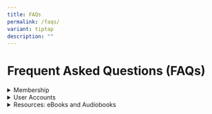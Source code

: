 ```yaml
---
title: FAQs
permalink: /faqs/
variant: tiptap
description: ""
---
```

<h1><strong>Frequent Asked Questions (FAQs)</strong></h1>
<div data-type="detailGroup" class="isomer-accordion-group isomer-accordion isomer-accordion-white">
<details class="isomer-details">
<summary>Membership</summary>
<div data-type="detailsContent" class="isomer-details-content">
<table style="minWidth: 25px">
<colgroup>
<col>
</colgroup>
<tbody>
<tr>
<th rowspan="1" colspan="1">
<p><strong><em>Q: How can I be a member of READ@Academy?</em></strong>
</p>
</th>
</tr>
<tr>
<td rowspan="1" colspan="1">
<p>A: Membership is open to:</p>
<ul data-tight="true" class="tight">
<li>
<p>MOE staff (inclusive of all education officers, executive and administrative
staff and kindergarten educators)</p>
</li>
<li>
<p>Staff of organisations involved in work related to MOE e.g. SEAB</p>
</li>
<li>
<p>There is no payment needed.</p>
</li>
</ul>
</td>
</tr>
<tr>
<th rowspan="1" colspan="1">
<p><strong><em>Q: I am a direct-hire teacher. I have a MIMS Login ID but I cannot access resources in READ with my MIMS ID. How do I apply for membership?</em></strong>
</p>
</th>
</tr>
<tr>
<td rowspan="1" colspan="1">
<p>A:<em> </em>To access READ@Academy (RAC) through the MIMS portal, you
need specific account permissions. Please contact your Local MIMS Administrator
(LA) to assist with the application process for RAC account access.</p>
<p></p>
<p>For more information and troubleshooting steps regarding membership, please
head to 'Membership' page.</p>
</td>
</tr>
</tbody>
</table>
</div>
</details>
</div>
<div data-type="detailGroup" class="isomer-accordion-group isomer-accordion isomer-accordion-white">
<details class="isomer-details">
<summary>User Accounts</summary>
<div data-type="detailsContent" class="isomer-details-content">
<p><strong><em>Q: How can I login to READ@Academy?</em></strong>
</p>
<p>A: Members may avail yourselves with the full range of resources and services
available by logging in with your MIMS ID.</p>
<p></p>
<p>Please adhere to&nbsp;the following procedures to access READ@Academy
resources:&nbsp;</p>
<p></p>
<ul data-tight="true" class="tight">
<li>
<p>Access READ@Academy landing page</p>
<div class="isomer-image-wrapper">
<img style="box-sizing: inherit; font-family: Lato, sans-serif; max-width: 100%; height: auto; display: block; margin: auto; width: 813.328px;" height="auto" width="100%" alt="" src="https://staging.dnpmasf1lgrx4.amplifyapp.com/images/download.png">
</div>
</li>
<li>
<p>Log in using MIMS ID</p>
</li>
</ul>
<p></p>
<div class="isomer-image-wrapper">
<img style="width: 100%" height="auto" width="100%" alt="" src="/images/download__1_.png">
</div>
<p></p>
<p><strong><em>Q: I have forgotten my password. What should I do?</em></strong>
</p>
<p>A: You can request for a password reset for your MIMS account through
your Local MIMS Administrator (LA).</p>
<p></p>
<p><strong><em>Q: I'm unable to log in to READ@Academy using the MIMS login button. What troubleshooting steps should I take?</em></strong>
</p>
<p>A: Please contact the relevant service desks:</p>
<table style="minWidth: 100px">
<colgroup>
<col>
<col>
<col>
<col>
</colgroup>
<tbody>
<tr>
<th rowspan="1" colspan="1">
<p><strong>Staff</strong>
</p>
</th>
<th rowspan="1" colspan="1">
<p><strong>Description</strong>
</p>
</th>
<th rowspan="1" colspan="1">
<p><strong>Service</strong>
<br><strong>Desk</strong>
</p>
</th>
<th rowspan="1" colspan="1">
<p><strong>Email address</strong>
</p>
</th>
</tr>
<tr>
<td rowspan="1" colspan="1">
<p>HQ staff</p>
</td>
<td rowspan="1" colspan="1">
<p>EUSS Service Desk is the first level support for HQ related&nbsp;issues/enquiries/feedback</p>
</td>
<td rowspan="1" colspan="1">
<p>EUSS Service Desk</p>
</td>
<td rowspan="1" colspan="1">
<p><a href="mailto:EUSS_SERVICEDESK@support.gov.sg" rel="noopener noreferrer nofollow" target="_blank"><u>EUSS_SERVICEDESK@support.gov.sg</u></a>
</p>
</td>
</tr>
<tr>
<td rowspan="1" colspan="1">
<p>School staff</p>
</td>
<td rowspan="1" colspan="1">
<p>SSOE Service Desk is the first level support&nbsp;for school-related issues/
enquiries/feedback</p>
</td>
<td rowspan="1" colspan="1">
<p>SSOE Service Desk</p>
</td>
<td rowspan="1" colspan="1">
<p><a href="mailto:EUSS_SERVICEDESK@support.gov.sg" rel="noopener noreferrer nofollow" target="_blank"><u>help@schools.gov.sg</u></a>
</p>
</td>
</tr>
</tbody>
</table>
</div>
</details>
</div>
<div data-type="detailGroup" class="isomer-accordion-group isomer-accordion isomer-accordion-white">
<details class="isomer-details">
<summary>Resources: eBooks and Audiobooks</summary>
<div data-type="detailsContent" class="isomer-details-content">
<p><strong><em>Q: Where do the ebooks/audiobooks come from?</em></strong>
</p>
<table style="minWidth: 25px">
<colgroup>
<col>
</colgroup>
<tbody>
<tr>
<td rowspan="1" colspan="1">
<p>Most of the ebooks/audiobooks are from OverDrive, the global distributor
of digital content for libraries and schools. Leading digital content platform
for libraries and schools.&nbsp;OverDrive is headquartered at Cleveland,
Ohio.&nbsp;It is used by public libraries, schools, polytechnics, universities
and corporations worldwide. Locally, NLB and some schools, Institute of
Higher Learning libraries and specialised libraries are subscribers to
OverDrive.</p>
<p>OverDrive also provides the platform for using their resources.&nbsp;</p>
<p></p>
<p>The designated platform for schools is Sora, the student reading app,
while Libby is the library reading app for public libraries like NLB.&nbsp;</p>
<p></p>
<p>Besides OverDrive, READ@Academy also carries some ebooks from EBSCO.&nbsp;These
are searchable via OPAC and also accessible via the EBSCO Discovery platform.</p>
</td>
</tr>
</tbody>
</table>
<p>&nbsp;</p>
<p><strong><em>Q: What is the difference between READ@Academy’s Sora and NLB’s Libby?</em></strong>
</p>
<table style="minWidth: 25px">
<colgroup>
<col>
</colgroup>
<tbody>
<tr>
<td rowspan="1" colspan="1">
<p>TBC</p>
</td>
</tr>
</tbody>
</table>
<p><strong><em>Q: How do I search for electronic resources such as ebooks and audiobooks?</em></strong>
</p>
<table style="minWidth: 25px">
<colgroup>
<col>
</colgroup>
<tbody>
<tr>
<td rowspan="1" colspan="1">
<p>You can access the library’s website (<a href="http://readacademy.moe.edu.sg/" rel="noopener noreferrer nofollow" target="_blank">http://readacademy.moe.edu.sg</a>),
then click on Resources, browse the Resource categories of your choice
for a list of all titles in the particular format.</p>
</td>
</tr>
</tbody>
</table>
<p></p>
<p><strong><em>Q: What devices do I need to read an electronic resource?</em></strong>
</p>
<table style="minWidth: 25px">
<colgroup>
<col>
</colgroup>
<tbody>
<tr>
<td rowspan="1" colspan="1">
<p><strong>• Using a&nbsp;browser</strong>
</p>
<p>Choose your format and click&nbsp;<strong>Continue</strong>.&nbsp;Then,
click&nbsp;<strong>Download</strong> the title.&nbsp;Lastly, click&nbsp;Read
now in browser. There are no software or downloads required.</p>
<p></p>
<p>Choose your format and click <strong>Continue</strong>. The default is
the ebook – ePub format.</p>
<p></p>
<p>You may also read in browser.&nbsp;Check out both approaches and decide
on your preference.</p>
<p></p>
<p>•<strong>Using the Sora App</strong>
</p>
<p>To access from your mobile phone, go to the Apple Store or Google Play
Store.</p>
<p>To access from your laptop, go to the Sora&nbsp;<a href="https://soraapp.com/" rel="noopener noreferrer nofollow" target="_blank">website</a>.</p>
<p>Either way, you need to Select Read@Academy library and sign in with your
username and password to access your OverDrive titles.</p>
<p>&nbsp;</p>
<p>•<strong>Using Adobe Digital Edition</strong>
</p>
<p>If you are currently using Adobe Digital Edition on your mobile devices,
you can choose to add the selected title to your ebook collection simply
by selecting “ePub” or “PDF” as your preferred format.&nbsp;</p>
</td>
</tr>
</tbody>
</table>
<p><strong><em>Q: Can I read books borrowed in Sora on an e-reader like Kobo?</em></strong>
</p>
<table style="minWidth: 25px">
<colgroup>
<col>
</colgroup>
<tbody>
<tr>
<td rowspan="1" colspan="1">
<p>It is not possible at the moment; OverDrive is planning to add this functionality
in the near future.</p>
</td>
</tr>
</tbody>
</table>
<p></p>
<p><strong><em>Q: Do you have comics and picture books on Sora?</em></strong>
</p>
<table style="minWidth: 25px">
<colgroup>
<col>
</colgroup>
<tbody>
<tr>
<td rowspan="1" colspan="1">
<p>Once you have Sora set to concurrently access READ@Academy and Sora, you
will be able to access comics and picture books in NLB’s Young Adults or
adult level collections.</p>
</td>
</tr>
</tbody>
</table>
<p>&nbsp;</p>
<p><strong><em>Q: How do I know if an ebook is available for loan?</em></strong>
</p>
<table style="minWidth: 25px">
<colgroup>
<col>
</colgroup>
<tbody>
<tr>
<td rowspan="1" colspan="1">
<p>Below is an ebook record showing 1 copy on loan, with 2 reservations on
the copy. Click on <strong>Place reservation</strong> if you wish to join
the reservation queue for this title.</p>
<p></p>
<p>When a copy is available for loan, the status/Desc will be as indicated.</p>
</td>
</tr>
</tbody>
</table>
<p><strong><em>Q: How long can I loan an ebook?</em></strong>
</p>
<table style="minWidth: 25px">
<colgroup>
<col>
</colgroup>
<tbody>
<tr>
<td rowspan="1" colspan="1">
<p>You can borrow up to a maximum of 6 ebooks for a period of <strong>21 days</strong>.</p>
<p>On your Sora app, go to <strong>Shelf </strong>to see all the titles you
have borrowed. You will see a countdown of the date due against each title.
Your loan will expire automatically upon due date.</p>
</td>
</tr>
</tbody>
</table>
<p><strong><em>Q: How can I renew an ebook?</em></strong>
</p>
<table style="minWidth: 25px">
<colgroup>
<col>
</colgroup>
<tbody>
<tr>
<td rowspan="1" colspan="1">
<p>You can borrow up to a maximum of 6 ebooks for a period of <strong>21 days</strong>.</p>
<p></p>
<p>Click on<strong> Options.&nbsp;</strong>You will see options to Renew
or Return the book.</p>
</td>
</tr>
</tbody>
</table>
<p><strong><em>Q: How do I know which are the OverDrive titles that I have loaned out?</em></strong>
</p>
<table style="minWidth: 25px">
<colgroup>
<col>
</colgroup>
<tbody>
<tr>
<td rowspan="1" colspan="1">
<p><strong><u>In Sora</u></strong>
</p>
<p>Click on <strong>Shelf</strong> to see all the titles you have borrowed.</p>
<p></p>
<p><strong><u>In OPAC</u></strong>
</p>
<p>Simply log in to your library account and look under the “My account dashboard”
tab. Your Overdrive loans will be reflected separately from your physical
book loans.</p>
</td>
</tr>
</tbody>
</table>
<p><strong><em>Q: How do I cancel my Overdrive ebook reservation?</em></strong>
</p>
<table style="minWidth: 25px">
<colgroup>
<col>
</colgroup>
<tbody>
<tr>
<td rowspan="1" colspan="1">
<p>It is better to do reservations and cancellation of reservations in Sora
as it gives most current updates on your transactions.</p>
<p><strong>Place hold</strong> indicates that the title is currently on loan.</p>
<p></p>
<p>Be prepared to wait for about 2 weeks for its return.</p>
<p></p>
<p>To cancel a reservation:</p>
<p>[Insert screenshot from new ILS]</p>
</td>
</tr>
</tbody>
</table>
<p><strong><em>Q: Which is better EPUB or PDF?</em></strong>
</p>
<table style="minWidth: 25px">
<colgroup>
<col>
</colgroup>
<tbody>
<tr>
<td rowspan="1" colspan="1">
<p>EPUBs are designed to be flowable, resizable and user-friendly. It provides
a more interactive format, optimised for viewing devices.</p>
<p></p>
<p>PDFs recreate a paper document in digital form.</p>
</td>
</tr>
</tbody>
</table>
</div>
</details>
</div>
<p></p>